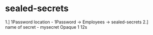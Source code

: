 # sealed-secrets

1.] 1Password location - 1Password -> Employees -> sealed-secrets
2.] name of secret - mysecret   Opaque   1      12s